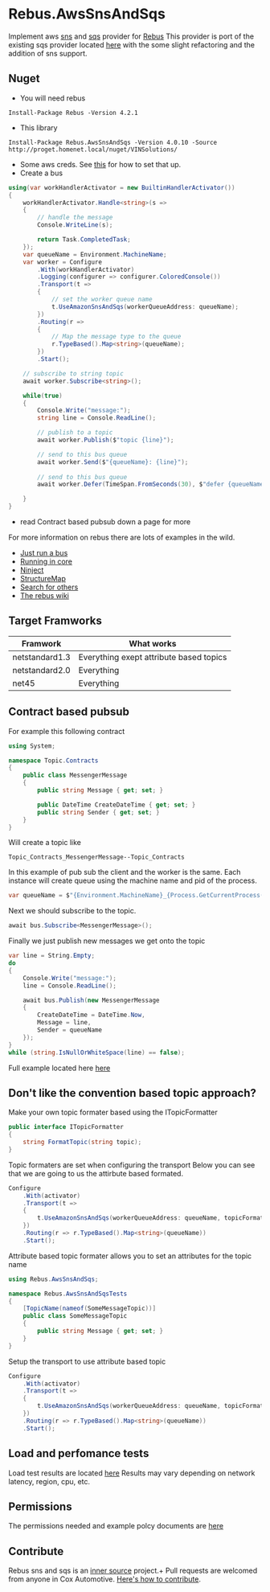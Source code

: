 # Rebus.AwsSnsAndSqs
Implement aws [sns](https://aws.amazon.com/sns/) and [sqs](https://aws.amazon.com/sqs/) provider for [Rebus](https://github.com/rebus-org/Rebus)
This provider is port of the existing sqs provider located [here](https://github.com/rebus-org/Rebus.AmazonSQS) with the some slight refactoring and the addition of sns support.

## Nuget

* You will need rebus
```batch
Install-Package Rebus -Version 4.2.1

```
* This library
```batch
Install-Package Rebus.AwsSnsAndSqs -Version 4.0.10 -Source http://proget.homenet.local/nuget/VINSolutions/
```
* Some aws creds. See [this](https://aws.amazon.com/blogs/developer/referencing-credentials-using-profiles/) for how to set that up.
* Create a bus
```csharp
using(var workHandlerActivator = new BuiltinHandlerActivator())
{
    workHandlerActivator.Handle<string>(s =>
    {
        // handle the message
        Console.WriteLine(s);

        return Task.CompletedTask;
    });
    var queueName = Environment.MachineName;
    var worker = Configure
        .With(workHandlerActivator)
        .Logging(configurer => configurer.ColoredConsole())
        .Transport(t =>
        {
            // set the worker queue name
            t.UseAmazonSnsAndSqs(workerQueueAddress: queueName);
        })
        .Routing(r =>
        {
            // Map the message type to the queue
            r.TypeBased().Map<string>(queueName);
        })
        .Start();

    // subscribe to string topic
    await worker.Subscribe<string>();

    while(true)
    {        
        Console.Write("message:");
        string line = Console.ReadLine();

        // publish to a topic
        await worker.Publish($"topic {line}");

        // send to this bus queue
        await worker.Send($"{queueName}: {line}");
        
        // send to this bus queue
        await worker.Defer(TimeSpan.FromSeconds(30), $"defer {queueName}: {line}");

    }
}
```
* read Contract based pubsub down a page for more


For more information on rebus there are lots of examples in the wild.
* [Just run a bus](https://github.com/rebus-org/Rebus)
* [Running in core](https://github.com/rebus-org/Rebus.ServiceProvider)
* [Ninject](https://github.com/rebus-org/Rebus.Ninject)
* [StructureMap](https://github.com/rebus-org/Rebus.StructureMap)
* [Search for others](https://github.com/rebus-org)
* [The rebus wiki](https://github.com/rebus-org/Rebus/wiki)

## Target Framworks

Framwork       | What works
-------------- | ----------
netstandard1.3 | Everything exept attribute based topics
netstandard2.0 | Everything
net45          | Everything


## Contract based pubsub

For example this following contract
```csharp
using System;

namespace Topic.Contracts
{
    public class MessengerMessage
    {
        public string Message { get; set; }

        public DateTime CreateDateTime { get; set; }
        public string Sender { get; set; }
    }
}
```

Will create a topic like
```
Topic_Contracts_MessengerMessage--Topic_Contracts
```

In this example of pub sub the client and the worker is the same.
Each instance will create queue using the machine name and pid of the process.
```csharp
var queueName = $"{Environment.MachineName}_{Process.GetCurrentProcess().Id}".ToLowerInvariant();
```
Next we should subscribe to the topic.
```csharp
await bus.Subscribe<MessengerMessage>();
```
Finally we just publish new messages we get onto the topic
```csharp
var line = String.Empty;
do
{
    Console.Write("message:");
    line = Console.ReadLine();

    await bus.Publish(new MessengerMessage
    {
        CreateDateTime = DateTime.Now,
        Message = line,
        Sender = queueName
    });
}
while (string.IsNullOrWhiteSpace(line) == false);
```
Full example located here [here](FullExample.md)

## Don't like the convention based topic approach?
Make your own topic formater based using the ITopicFormatter
```csharp
public interface ITopicFormatter
{
    string FormatTopic(string topic);
}
```

Topic formaters are set when configuring the transport
Below you can see that we are going to us the attirbute based formated.
```csharp
Configure
    .With(activator)
    .Transport(t => 
    { 
        t.UseAmazonSnsAndSqs(workerQueueAddress: queueName, topicFormatter: new YourCustomTopicFormatter()); 
    })
    .Routing(r => r.TypeBased().Map<string>(queueName))
    .Start();
```

Attribute based topic formater allows you to set an attributes for the topic name
```csharp
using Rebus.AwsSnsAndSqs;

namespace Rebus.AwsSnsAndSqsTests
{
    [TopicName(nameof(SomeMessageTopic))]
    public class SomeMessageTopic
    {
        public string Message { get; set; }
    }
}
``` 

Setup the transport to use attribute based topic
```csharp
Configure
    .With(activator)
    .Transport(t => 
    { 
        t.UseAmazonSnsAndSqs(workerQueueAddress: queueName, topicFormatter: new AttributeBasedTopicFormatter()); 
    })
    .Routing(r => r.TypeBased().Map<string>(queueName))
    .Start();
```

## Load and perfomance tests
Load test results are located [here](LoadResults.md)
Results may vary depending on network latency, region, cpu, etc.

## Permissions
The permissions needed and example polcy documents are [here](PERMISSIONS.md)

## Contribute

Rebus sns and sqs is an [inner source](https://en.wikipedia.org/wiki/Inner_source) project.+
Pull requests are welcomed from anyone in Cox Automotive.
[Here's how to contribute](CONTRIBUTE.md).